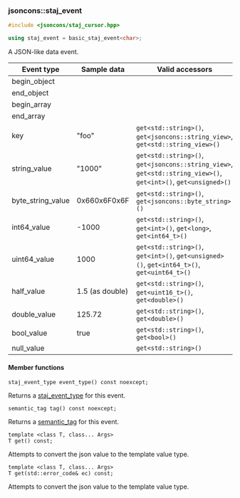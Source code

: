### jsoncons::staj_event

```c++
#include <jsoncons/staj_cursor.hpp>

using staj_event = basic_staj_event<char>;
```

A JSON-like data event.

| Event type        | Sample data | Valid accessors |
|-------------------|------------------------|-----------------|
| begin_object      |                        | |            
| end_object        |                        | |
| begin_array       |                        | |
| end_array         |                        | |
| key               | "foo"                  | `get<std::string>()`, `get<jsoncons::string_view>`, `get<std::string_view>()` |
| string_value      | "1000"                 | `get<std::string>()`, `get<jsoncons::string_view>`, `get<std::string_view>()`, `get<int>()`, `get<unsigned>()` |
| byte_string_value | 0x660x6F0x6F           | `get<std::string>()`, `get<jsoncons::byte_string>()` |
| int64_value       | -1000                  | `get<std::string>()`, `get<int>()`, `get<long>`, `get<int64_t>()` |
| uint64_value      | 1000                   | `get<std::string>()`, `get<int>()`, `get<unsigned>()`, `get<int64_t>()`, `get<uint64_t>()` |
| half_value        | 1.5 (as double)        | `get<std::string>()`, `get<uint16_t>()`, `get<double>()` |
| double_value      | 125.72                 | `get<std::string>()`, `get<double>()` |
| bool_value        | true                   | `get<std::string>()`, `get<bool>()` |
| null_value        |                        | `get<std::string>()` |

#### Member functions

    staj_event_type event_type() const noexcept;
Returns a [staj_event_type](staj_event_type.md) for this event.

    semantic_tag tag() const noexcept;
Returns a [semantic_tag](semantic_tag.md) for this event.

    template <class T, class... Args>
    T get() const;
Attempts to convert the json value to the template value type.

    template <class T, class... Args>
    T get(std::error_code& ec) const;
Attempts to convert the json value to the template value type.

